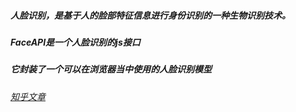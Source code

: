##### 人脸识别，是基于人的脸部特征信息进行身份识别的一种生物识别技术。
##### FaceAPI是一个人脸识别的js接口
##### 它封装了一个可以在浏览器当中使用的人脸识别模型
###### [知乎文章](https://zhuanlan.zhihu.com/p/39918438)
